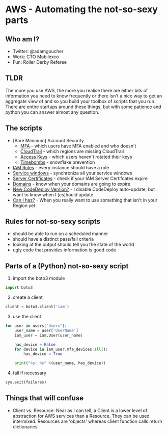 # AWS - Automating the not-so-sexy parts

## Who am I?
- Twitter: @adamgoucher
- Work: CTO Mobilexco
- Fun: Roller Derby Referee

## TLDR
The more you use AWS, the more you realise there are either bits of information you need to know frequently or there isn't a nice way to get an aggregate view of and so you build your toolbox of scripts that you run. There are entire startups around these things, but with some patience and python you can answer almost any question.

## The scripts
- [Bare Minimum] Account Security
  - [MFA](bare-minimum-security/mfa/mfa.py) - which users have MFA enabled and who doesn't
  - [CloudTrail](bare-minimum-security/cloudtrail/cloudtrail.py) - which regions are missing CloudTrail
  - [Access Keys](bare-minimum-security/keys/rotation.py) - which users haven't rotated their keys
  - [Timebombs](bare-minimum-security/timebombs/timebombs.py) - snowflake prevention
- [IAM Roles](iam-roles/iam-roles.py) - every instance should have a role
- [Service windows](service-windows/synchronize.py) - synchronize all your service windows
- [Server Certificates](certificates/expiring_at.py) - check if your IAM Server Certifcates expire
- [Domains](domains/expiring_at.py) - know when your domains are going to expire
- [New CodeDeploy Version?](codedeploy/new_version.md) - I disable CodeDeploy auto-update, but want to know when I [cs]hould update
- [Can I haz?](codecommit/yesnope.py) - When you really want to use something that isn't in your Region yet

## Rules for not-so-sexy scripts
- should be able to run on a scheduled manner
- should have a distinct pass/fail criteria
- looking at the output should tell you the state of the world
- ugly code that provides information is good code

## Parts of a (Python) not-so-sexy script
1. import the boto3 module

  ```python
  import boto3
  ```

2. create a client
  ```python
  client = boto3.client('iam')
  ```

3. use the client
  ```python
  for user in users["Users"]:
      user_name = user['UserName']
      iam_user = iam.User(user_name)

      has_device = False
      for device in iam_user.mfa_devices.all():
          has_device = True

      print("%s: %s" %(user_name, has_device))
  ```

4. fail if necessary
  ```python
  sys.exit(failures)
  ```


## Things that will confuse
- Client vs. Resource: Near as I can tell, a Client is a lower level of abstraction for AWS services than a Resource. They can be used intermixed. Resources are 'objects' whereas client function calls return dictionaries.
